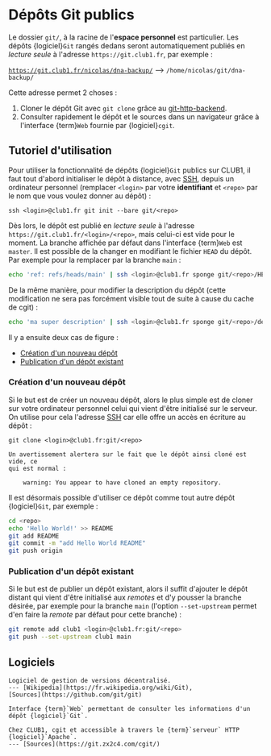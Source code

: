 Dépôts Git publics
==================

Le dossier `git/`, à la racine de l'**espace personnel** est particulier.
Les dépôts {logiciel}`Git` rangés dedans seront automatiquement publiés en _lecture seule_
à l'adresse `https://git.club1.fr`, par exemple :

[`https://git.club1.fr/nicolas/dna-backup/`](https://git.club1.fr/nicolas/dna-backup/)
--> `/home/nicolas/git/dna-backup/`

Cette adresse permet 2 choses :

1. Cloner le dépôt Git avec `git clone` grâce au
   [git-http-backend](https://git-scm.com/docs/git-http-backend).
2. Consulter rapidement le dépôt et le sources dans un navigateur grâce à
   l'interface {term}`Web` fournie par {logiciel}`cgit`.

Tutoriel d'utilisation
----------------------

Pour utiliser la fonctionnalité de dépôts {logiciel}`Git` publics sur CLUB1, il faut tout
d'abord initialiser le dépôt à distance, avec [SSH](ssh.md), depuis un ordinateur personnel
(remplacer `<login>` par votre **identifiant** et `<repo>` par le nom que vous
voulez donner au dépôt) :

    ssh <login>@club1.fr git init --bare git/<repo>

Dès lors, le dépôt est publié en _lecture seule_ à l'adresse
`https://git.club1.fr/<login>/<repo>`, mais celui-ci est vide pour le
moment. La branche affichée par défaut dans l'interface {term}`Web` est `master`.
Il est possible de la changer en modifiant le fichier `HEAD` du dépôt.
Par exemple pour la remplacer par la branche `main` :

```sh
echo 'ref: refs/heads/main' | ssh <login>@club1.fr sponge git/<repo>/HEAD
```

De la même manière, pour modifier la description du dépôt (cette modification
ne sera pas forcément visible tout de suite à cause du cache de cgit) :

```sh
echo 'ma super description' | ssh <login>@club1.fr sponge git/<repo>/description
```

Il y a ensuite deux cas de figure :

- [Création d'un nouveau dépôt](#création-dun-nouveau-dépôt)
- [Publication d'un dépôt existant](#publication-dun-dépôt-existant)

### Création d'un nouveau dépôt

Si le but est de créer un nouveau dépôt, alors le plus simple est de cloner
sur votre ordinateur personnel celui qui vient d'être initialisé sur le serveur.
On utilise pour cela l'adresse [SSH](ssh.md) car elle offre un accès en écriture
au dépôt :

    git clone <login>@club1.fr:git/<repo>

```{note}
Un avertissement alertera sur le fait que le dépôt ainsi cloné est vide, ce
qui est normal :

    warning: You appear to have cloned an empty repository.
```

Il est désormais possible d'utiliser ce dépôt comme tout autre dépôt {logiciel}`Git`,
par exemple :

```sh
cd <repo>
echo 'Hello World!' >> README
git add README
git commit -m "add Hello World README"
git push origin
```


### Publication d'un dépôt existant

Si le but est de publier un dépôt existant, alors il suffit d'ajouter le
dépôt distant qui vient d'être initialisé aux _remotes_ et d'y pousser la
branche désirée, par exemple pour la branche `main` (l'option `--set-upstream`
permet d'en faire la _remote_ par défaut pour cette branche) :

```sh
git remote add club1 <login>@club1.fr:git/<repo>
git push --set-upstream club1 main
```

Logiciels
---------

```{logiciel} Git
Logiciel de gestion de versions décentralisé.
--- [Wikipedia](https://fr.wikipedia.org/wiki/Git),
[Sources](https://github.com/git/git)
```

```{logiciel} cgit
Interface {term}`Web` permettant de consulter les informations d'un dépôt {logiciel}`Git`.

Chez CLUB1, cgit et accessible à travers le {term}`serveur` HTTP {logiciel}`Apache`.
--- [Sources](https://git.zx2c4.com/cgit/)
```
